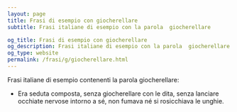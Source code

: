 ```yaml
---
layout: page
title: Frasi di esempio con giocherellare 
subtitle: Frasi italiane di esempio con la parola  giocherellare

og_title: Frasi di esempio con giocherellare 
og_description: Frasi italiane di esempio con la parola  giocherellare
og_type: website
permalink: /frasi/g/giocherellare.html
---
```


Frasi italiane di esempio contenenti la parola giocherellare:


- Era seduta composta, senza giocherellare con le dita, senza lanciare occhiate nervose intorno a sé, non fumava né si rosicchiava le unghie.
